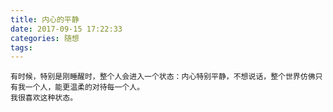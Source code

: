 ```yaml
---
title: 内心的平静
date: 2017-09-15 17:22:33
categories: 随想
tags:
---
```


	有时候，特别是刚睡醒时，整个人会进入一个状态：内心特别平静，不想说话，整个世界仿佛只有我一个人，能更温柔的对待每一个人。
	我很喜欢这种状态。